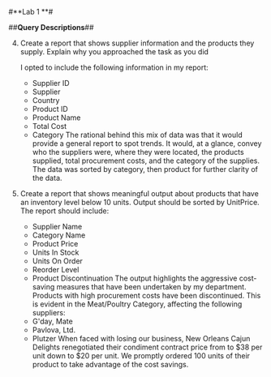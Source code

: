 #**Lab 1 **#

##**Query Descriptions**##

4.  Create a report that shows supplier information and the products they supply. Explain why you approached the task
    as you did
   
    I opted to include the following information in my report:
      *  Supplier ID
      *  Supplier
      *  Country
      *  Product ID
      *  Product Name
      *  Total Cost
      *  Category
   The rational behind this mix of data was that it would provide a general report to spot trends. It would, 
   at a glance, convey who the suppliers were, where they were located, the products supplied, total procurement
   costs, and the category of the supplies. The data was sorted by category, then product for further clarity 
   of the data.
   
 5.  Create a report that shows meaningful output about products that have an inventory level below 10 units. 
     Output should be sorted by UnitPrice. The report should include:
      *  Supplier Name
      *  Category Name
      *  Product Price
      *  Units In Stock
      *  Units On Order
      *  Reorder Level
      *  Product Discontinuation
     The output highlights the aggressive cost-saving measures that have been undertaken by my department. Products
     with high procurement costs have been discontinued. This is evident in the Meat/Poultry Category, affecting
     the following suppliers:
      *  G'day, Mate
      *  Pavlova, Ltd.
      *  Plutzer
     When faced with losing our business, New Orleans Cajun Delights renegotiated their condiment contract price from
     to $38 per unit down to $20 per unit. We promptly ordered 100 units of their product to take advantage of the cost
     savings.
    
      
    
   
    



 


